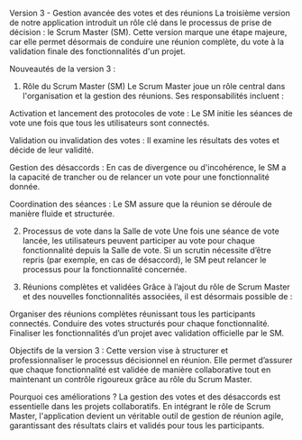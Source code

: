 Version 3 - Gestion avancée des votes et des réunions
La troisième version de notre application introduit un rôle clé dans le processus de prise de décision : le Scrum Master (SM). Cette version marque une étape majeure, car elle permet désormais de conduire une réunion complète, du vote à la validation finale des fonctionnalités d'un projet.

Nouveautés de la version 3 :
1. Rôle du Scrum Master (SM)
Le Scrum Master joue un rôle central dans l'organisation et la gestion des réunions. Ses responsabilités incluent :

Activation et lancement des protocoles de vote : Le SM initie les séances de vote une fois que tous les utilisateurs sont connectés.

Validation ou invalidation des votes : Il examine les résultats des votes et décide de leur validité.

Gestion des désaccords : En cas de divergence ou d'incohérence, le SM a la capacité de trancher ou de relancer un vote pour une fonctionnalité donnée.

Coordination des séances : Le SM assure que la réunion se déroule de manière fluide et structurée.

2. Processus de vote dans la Salle de vote
Une fois une séance de vote lancée, les utilisateurs peuvent participer au vote pour chaque fonctionnalité depuis la Salle de vote.
Si un scrutin nécessite d’être repris (par exemple, en cas de désaccord), le SM peut relancer le processus pour la fonctionnalité concernée.

3. Réunions complètes et validées
Grâce à l’ajout du rôle de Scrum Master et des nouvelles fonctionnalités associées, il est désormais possible de :

Organiser des réunions complètes réunissant tous les participants connectés.
Conduire des votes structurés pour chaque fonctionnalité.
Finaliser les fonctionnalités d’un projet avec validation officielle par le SM.

Objectifs de la version 3 :
Cette version vise à structurer et professionnaliser le processus décisionnel en réunion. Elle permet d’assurer que chaque fonctionnalité est validée de manière collaborative tout en maintenant un contrôle rigoureux grâce au rôle du Scrum Master.

Pourquoi ces améliorations ?
La gestion des votes et des désaccords est essentielle dans les projets collaboratifs. En intégrant le rôle de Scrum Master, l'application devient un véritable outil de gestion de réunion agile, garantissant des résultats clairs et validés pour tous les participants.
